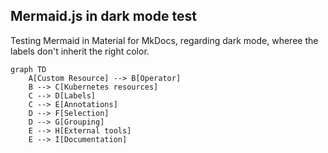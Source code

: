 ## Mermaid.js in dark mode test

Testing Mermaid in Material for MkDocs, regarding dark mode, wheree the labels don't inherit the right color.

```mermaid
graph TD
    A[Custom Resource] --> B[Operator]
    B --> C[Kubernetes resources]
    C --> D[Labels]
    C --> E[Annotations]
    D --> F[Selection]
    D --> G[Grouping]
    E --> H[External tools]
    E --> I[Documentation]
```